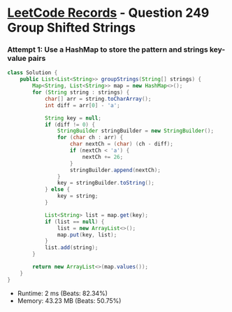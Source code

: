 # [LeetCode Records](../../README.md) - Question 249 Group Shifted Strings

### Attempt 1: Use a HashMap to store the pattern and strings key-value pairs
```java
class Solution {
    public List<List<String>> groupStrings(String[] strings) {
        Map<String, List<String>> map = new HashMap<>();
        for (String string : strings) {
            char[] arr = string.toCharArray();
            int diff = arr[0] - 'a';

            String key = null;
            if (diff != 0) {
                StringBuilder stringBuilder = new StringBuilder();
                for (char ch : arr) {
                    char nextCh = (char) (ch - diff);
                    if (nextCh < 'a') {
                        nextCh += 26;
                    }
                    stringBuilder.append(nextCh);
                }
                key = stringBuilder.toString();
            } else {
                key = string;
            }

            List<String> list = map.get(key);
            if (list == null) {
                list = new ArrayList<>();
                map.put(key, list);
            }
            list.add(string);
        }

        return new ArrayList<>(map.values());
    }
}
```
- Runtime: 2 ms (Beats: 82.34%)
- Memory: 43.23 MB (Beats: 50.75%)

<br>
